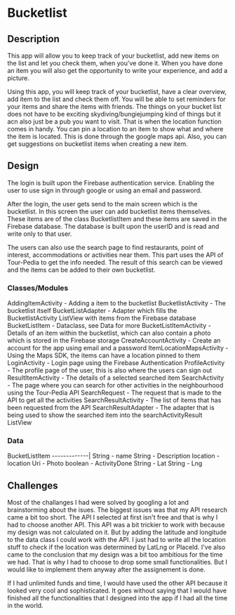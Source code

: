 # Bucketlist
## Description
This app will allow you to keep track of your bucketlist, add new items on the list and let you check them, when you've done it.
When you have done an item you will also get the opportunity to write your experience, and add a picture.

Using this app, you will keep track of your bucketlist, have a clear overview, add item to the list and check them off. You will be able to set reminders for your items and share the items with friends.
The things on your bucket list does not have to be exciting skydiving/bungiejumping kind of things but it acn also just be a pub you want to visit. That is when the location function comes in handy. You can pin a location to an item to show what and where the item is located.
This is done through the google maps api. Also, you can get suggestions on bucketlist items when creating a new item.

## Design

The login is built upon the Firebase authentication service. Enabling the user to use sign in through google or using an email and password.

After the login, the user gets send to the main screen which is the bucketlist. In this screen the user can add bucketlist items themselves. These items are of the class BucketlistItem and these items are saved in the Firebase database.
The database is built upon the userID and is read and write only to that user.

The users can also use the search page to find restaurants, point of interest, accommodations or activities near them. This part uses the API of Tour-Pedia to get the info needed.
The result of this search can be viewed and the items can be added to their own bucketlist.

### Classes/Modules
AddingItemActivity - Adding a item to the bucketlist
BucketlistActivity - The bucketlist itself
BucketListAdapter - Adapter which fills the BucketlistActivity ListView with items from the Firebase database
BucketListItem - Dataclass, see Data for more
BucketListItemActivity - Details of an item within the bucketlist, which can also contain a photo which is stored in the Firebase storage
CreateAccountActivity - Create an account for the app using email and a password
ItemLocationMapsActivity - Using the Maps SDK, the items can have a location pinned to them
LoginActivity - Login page using the Firebase Authentication
ProfileActivity - The profile page of the user, this is also where the users can sign out
ResultItemActivity - The details of a selected searched item
SearchActivity - The page where you can search for other activities in the neighbourhood using the Tour-Pedia API
SearchRequest - The request that is made to the API to get all the activities
SearchResultActivity - The list of items that has been requested from the API
SearchResultAdapter - The adapter that is being used to show the searched item into the searchActivityResult ListView

### Data

BucketListItem
-------------|
String - name
String - Description
location - location
Uri - Photo
boolean - ActivityDone
String - Lat
String - Lng

## Challenges

Most of the challanges I had were solved by googling a lot and brainstorming about the isues. The biggest issues was that my API research came a bit too short. The API I selected at first isn't free and that is why I had to choose another API. This API was a bit trickier to work with because my design was not calculated on it. But by adding the latitude and longitude to the data class I could work with the API. I just had to write all the location stuff to check if the location was determined by LatLng or PlaceId.
I've also came to the conclusion that my design was a bit too ambitious for the time we had. That is why I had to choose to drop some small functionalities. But I would like to implement them anyway after the assignement is done.

If I had unlimited funds and time, I would have used the other API because it looked very cool and sophisticated. It goes without saying that I would have finished all the functionalities that I designed into the app if I had all the time in the world.
